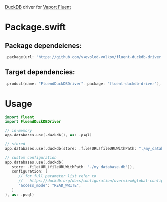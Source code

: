 [DuckDB](https://duckdb.org) driver for [Vaport Fluent]([https://](https://docs.vapor.codes/fluent/overview/))
# Package.swift
## Package dependeicnes:
```swift
.package(url: "https://github.com/vsevolod-volkov/fluent-duckdb-driver.git", from: "0.1.0"),
```
## Target dependencies:
```swift
.product(name: "FluendDuckDBDriver", package: "fluent-duckdb-driver"),
```

# Usage
```swift
import Fluent
import FluendDuckDBDriver

// in-memory
app.databases.use(.duckdb(), as: .psql)

// stored
app.databases.use(.duckdb(store: .file(URL(fileURLWithPath: "./my_database.db"))), as: .psql)

// custom configuration
app.databases.use(.duckdb(
   store: .file(URL(fileURLWithPath: "./my_database.db")),
   configuration: [
      // for full parameter list refer to
      //   https://duckdb.org/docs/configuration/overview#global-configuration-options
      "access_mode": "READ_WRITE",
   ]
), as: .psql)
```
